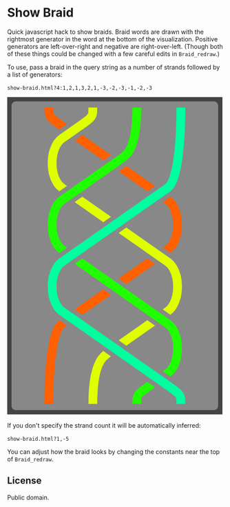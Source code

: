 # Show Braid

Quick javascript hack to show braids. Braid words are drawn with the rightmost generator in the word at the bottom of the visualization. Positive generators are left-over-right and negative are right-over-left. (Though both of these things could be changed with a few careful edits in `Braid_redraw`.)

To use, pass a braid in the query string as a number of strands followed by a list of generators:
```
show-braid.html?4:1,2,1,3,2,1,-3,-2,-3,-1,-2,-3
```

![example braid](example-braid.png)

If you don't specify the strand count it will be automatically inferred:
```
show-braid.html?1,-5
```

You can adjust how the braid looks by changing the constants near the top of `Braid_redraw`.

## License

Public domain.
